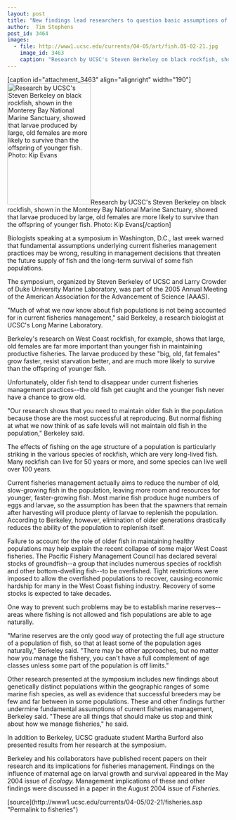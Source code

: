 ```yaml
---
layout: post
title: "New findings lead researchers to question basic assumptions of fisheries management"
author:  Tim Stephens
post_id: 3464
images:
  - file: http://www1.ucsc.edu/currents/04-05/art/fish.05-02-21.jpg
    image_id: 3463
    caption: "Research by UCSC's Steven Berkeley on black rockfish, shown in the Monterey Bay National Marine Sanctuary, showed that larvae produced by large, old females are more likely to survive than the offspring of younger fish. Photo: Kip Evans"
---
```


[caption id="attachment_3463" align="alignright" width="190"]<a href="http://localhost/mysite/wp-content/uploads/2005/02/fish.05-02-21.jpg"><img class="size-full wp-image-3463" src="http://localhost/mysite/wp-content/uploads/2005/02/fish.05-02-21.jpg" alt="Research by UCSC's Steven Berkeley on black rockfish, shown in the Monterey Bay National Marine Sanctuary, showed that larvae produced by large, old females are more likely to survive than the offspring of younger fish. Photo: Kip Evans" width="190" height="276" /></a>Research by UCSC's Steven Berkeley on black rockfish, shown in the Monterey Bay National Marine Sanctuary, showed that larvae produced by large, old females are more likely to survive than the offspring of younger fish. Photo: Kip Evans[/caption]
<a name="content" id="content"></a>
<p>
  Biologists speaking at a symposium in Washington, D.C., last week warned that fundamental assumptions underlying current fisheries management practices may be wrong, resulting in management decisions that threaten the future supply of fish and the long-term survival of some fish populations.
</p>
<p>
  The symposium, organized by Steven Berkeley of UCSC and Larry Crowder of Duke University Marine Laboratory, was part of the 2005 Annual Meeting of the American Association for the Advancement of Science (AAAS).
</p>
<p>
  "Much of what we now know about fish populations is not being accounted for in current fisheries management," said Berkeley, a research biologist at UCSC's Long Marine Laboratory.
</p>
<p>
  Berkeley's research on West Coast rockfish, for example, shows that large, old females are far more important than younger fish in maintaining productive fisheries. The larvae produced by these "big, old, fat females" grow faster, resist starvation better, and are much more likely to survive than the offspring of younger fish.
</p>
<p>
  Unfortunately, older fish tend to disappear under current fisheries management practices--the old fish get caught and the younger fish never have a chance to grow old.
</p>
<p>
  "Our research shows that you need to maintain older fish in the population because those are the most successful at reproducing. But normal fishing at what we now think of as safe levels will not maintain old fish in the population," Berkeley said.
</p>
<p>
  The effects of fishing on the age structure of a population is particularly striking in the various species of rockfish, which are very long-lived fish. Many rockfish can live for 50 years or more, and some species can live well over 100 years.
</p>
<p>
  Current fisheries management actually aims to reduce the number of old, slow-growing fish in the population, leaving more room and resources for younger, faster-growing fish. Most marine fish produce huge numbers of eggs and larvae, so the assumption has been that the spawners that remain after harvesting will produce plenty of larvae to replenish the population. According to Berkeley, however, elimination of older generations drastically reduces the ability of the population to replenish itself.
</p>
<p>
  Failure to account for the role of older fish in maintaining healthy populations may help explain the recent collapse of some major West Coast fisheries. The Pacific Fishery Management Council has declared several stocks of groundfish--a group that includes numerous species of rockfish and other bottom-dwelling fish--to be overfished. Tight restrictions were imposed to allow the overfished populations to recover, causing economic hardship for many in the West Coast fishing industry. Recovery of some stocks is expected to take decades.
</p>
<p>
  One way to prevent such problems may be to establish marine reserves--areas where fishing is not allowed and fish populations are able to age naturally.
</p>
<p>
  "Marine reserves are the only good way of protecting the full age structure of a population of fish, so that at least some of the population ages naturally," Berkeley said. "There may be other approaches, but no matter how you manage the fishery, you can't have a full complement of age classes unless some part of the population is off limits."<br>
</p>
<p>
  Other research presented at the symposium includes new findings about genetically distinct populations within the geographic ranges of some marine fish species, as well as evidence that successful breeders may be few and far between in some populations. These and other findings further undermine fundamental assumptions of current fisheries management, Berkeley said. "These are all things that should make us stop and think about how we manage fisheries," he said.
</p>
<p>
  In addition to Berkeley, UCSC graduate student Martha Burford also presented results from her research at the symposium.
</p>
<p>
  Berkeley and his collaborators have published recent papers on their research and its implications for fisheries management. Findings on the influence of maternal age on larval growth and survival appeared in the May 2004 issue of <i>Ecology.</i> Management implications of these and other findings were discussed in a paper in the August 2004 issue of <i>Fisheries.</i>
</p>
[source](http://www1.ucsc.edu/currents/04-05/02-21/fisheries.asp "Permalink to fisheries")
